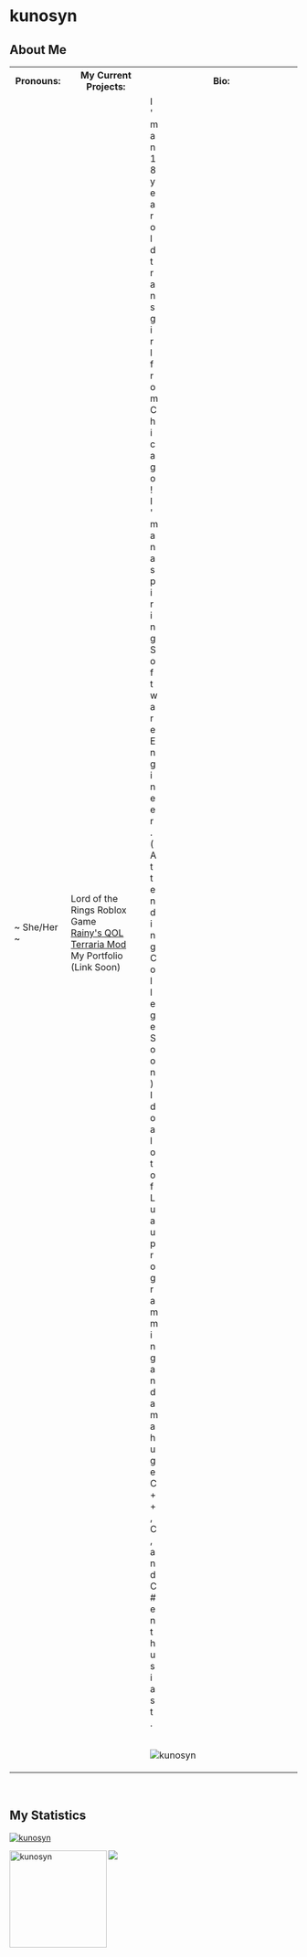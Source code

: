# kunosyn

## About Me
<table>
  <tr>
    <th>Pronouns:</th>
    <th>My Current Projects:</th>
    <th>Bio:</th>
  </tr>
  <tr>
    <td>~ She/Her ~</td>
    <td>Lord of the Rings Roblox Game<br><a href="https://github.com/kunosyn/RainysQOL">Rainy's QOL Terraria Mod</a><br>My Portfolio (Link Soon)</td>
    <td>
      <div style="width:1%">I'm an 18 year old trans girl from Chicago!<br>I'm an aspiring Software Engineer. (Attending College Soon)<br> I do a lot of Luau programming and am a huge C++, C, and C# enthusiast.</div>
      <br/>
      <p align="left"> <img src="https://komarev.com/ghpvc/?username=kunosyn&label=Profile%20views&color=0e75b6&style=flat" alt="kunosyn"/> </p>
    </td>
  </tr>
</table>

<br>

## My Statistics
<p align="left"> <a href="https://github.com/ryo-ma/github-profile-trophy"><img src="https://github-profile-trophy.vercel.app/?username=kunosyn&theme=discord&margin-w=15&margin-h=15&column=7" alt="kunosyn" /></a> </p>

<div>
   <img height="170" align="left" src="https://github-readme-stats.vercel.app/api?username=kunosyn&count_private=true&include_all_commits=true&theme=onedark" alt="kunosyn" />
   <img src="https://github-readme-stats.vercel.app/api/top-langs/?username=kunosyn&layout=compact&theme=onedark&langs_count=15" />
</div>
